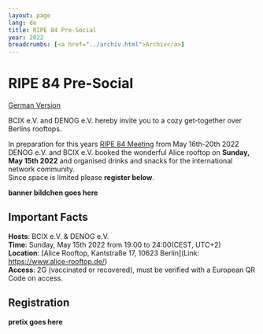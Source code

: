 ```yaml
---
layout: page
lang: de
title: RIPE 84 Pre-Social 
year: 2022
breadcrumbs: [<a href="../archiv.html">Archiv</a>]
---
```


# RIPE 84 Pre-Social
[German Version](ripe84.html)
 
BCIX e.V. and DENOG e.V. hereby invite you to a cozy get-together over Berlins rooftops.

In preparation for this years [RIPE 84 Meeting](https://ripe84.ripe.net) from May 16th-20th 2022 DENOG e.V. and BCIX e.V. booked the wonderful Alice rooftop on **Sunday, May 15th 2022** and organised drinks and snacks for the international network community.   
Since space is limited please **register below**.

**banner bildchen goes here**

## Important Facts

**Hosts**: BCIX e.V. & DENOG e.V.   
**Time**: Sunday, May 15th 2022 from 19:00 to 24:00(CEST, UTC+2)  
**Location**: [Alice Rooftop, Kantstraße 17, 10623 Berlin](Link: https://www.alice-rooftop.de/)  
**Access**: 2G (vaccinated or recovered), must be verified with a European QR Code on access.

## Registration

**pretix goes here**

